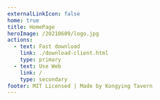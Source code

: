 ```yaml
---
externalLinkIcon: false
home: true
title: HomePage
heroImage: /20210609/logo.jpg
actions:
  - text: Fast download
    link: ./download-client.html
    type: primary
  - text: Use Web
    link: /
    type: secondary
footer: MIT Licensed | Made by Kongying Tavern
---
```

